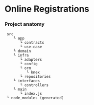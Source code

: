 # Online Registrations

### Project anatomy

```
 src
    └ app
       └ contracts
       └ use-case
    └ domain
    └ infra
	   └ adapters
       └ config
       └ orm
          └ knex
       └ repositories
    └ interfaces
       └ controllers
	└ main
       └ index.js
 └ node_modules (generated)
```
